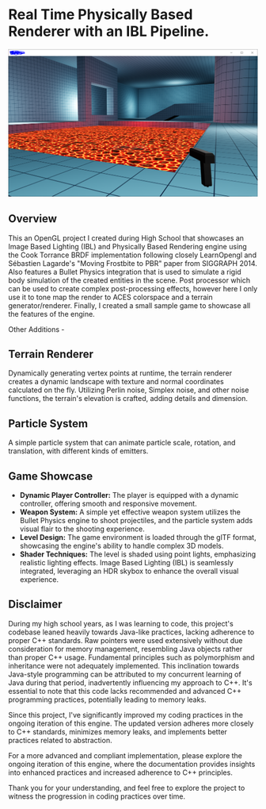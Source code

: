 # Real Time Physically Based Renderer with an IBL Pipeline. 
![Engine Showcase](engine.PNG)
## Overview

This an OpenGL project I created during High School that showcases an Image Based Lighting (IBL) and Physically Based Rendering engine using the Cook Torrance BRDF implementation following closely LearnOpengl and Sébastien Lagarde's "Moving Frostbite to PBR" paper from SIGGRAPH 2014. Also features a Bullet Physics integration that is used to simulate a rigid body simulation of the created entities in the scene. Post processor which can be used to create complex post-processing effects, however here I only use it to tone map the render to ACES colorspace and a terrain generator/renderer.
Finally, I created a small sample game to showcase all the features of the engine.

Other Additions - 

## Terrain Renderer

Dynamically generating vertex points at runtime, the terrain renderer creates a dynamic landscape with texture and normal coordinates calculated on the fly. Utilizing Perlin noise, Simplex noise, and other noise functions, the terrain's elevation is crafted, adding details and dimension.

## Particle System 

A simple particle system that can animate particle scale, rotation, and translation, with different kinds of emitters.  

## Game Showcase

- **Dynamic Player Controller:** The player is equipped with a dynamic controller, offering smooth and responsive movement.
- **Weapon System:** A simple yet effective weapon system utilizes the Bullet Physics engine to shoot projectiles, and the particle system adds visual flair to the shooting experience.
- **Level Design:** The game environment is loaded through the glTF format, showcasing the engine's ability to handle complex 3D models.
- **Shader Techniques:** The level is shaded using point lights, emphasizing realistic lighting effects. Image Based Lighting (IBL) is seamlessly integrated, leveraging an HDR skybox to enhance the overall visual experience.


## Disclaimer

During my high school years, as I was learning to code, this project's codebase leaned heavily towards Java-like practices, lacking adherence to proper C++ standards. Raw pointers were used extensively without due consideration for memory management, resembling Java objects rather than proper C++ usage. Fundamental principles such as polymorphism and inheritance were not adequately implemented.
This inclination towards Java-style programming can be attributed to my concurrent learning of Java during that period, inadvertently influencing my approach to C++.
It's essential to note that this code lacks recommended and advanced C++ programming practices, potentially leading to memory leaks.

Since this project, I've significantly improved my coding practices in the ongoing iteration of this engine. The updated version adheres more closely to C++ standards, minimizes memory leaks, and implements better practices related to abstraction.

For a more advanced and compliant implementation, please explore the ongoing iteration of this engine, where the documentation provides insights into enhanced practices and increased adherence to C++ principles.

Thank you for your understanding, and feel free to explore the project to witness the progression in coding practices over time.
